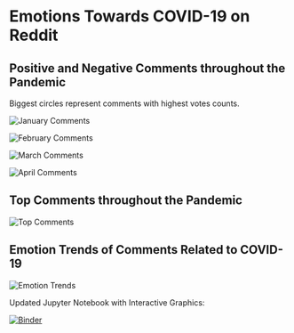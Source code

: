 # Emotions Towards COVID-19 on Reddit

## Positive and Negative Comments throughout the Pandemic
Biggest circles represent comments with highest votes counts.

![January Comments](https://github.com/manuelbenedicto/COVID-19-Reddit-Comments-Sentiment-Analysis/blob/master/january_comments.png)

![February Comments](https://github.com/manuelbenedicto/COVID-19-Reddit-Comments-Sentiment-Analysis/blob/master/february_comments.png)

![March Comments](https://github.com/manuelbenedicto/COVID-19-Reddit-Comments-Sentiment-Analysis/blob/master/march_comments.png)

![April Comments](https://github.com/manuelbenedicto/COVID-19-Reddit-Comments-Sentiment-Analysis/blob/master/april_comments.png)

## Top Comments throughout the Pandemic

![Top Comments](https://github.com/manuelbenedicto/COVID-19-Reddit-Comments-Sentiment-Analysis/blob/master/top_comments.png)

## Emotion Trends of Comments Related to COVID-19

![Emotion Trends](https://github.com/manuelbenedicto/COVID-19-Reddit-Comments-Sentiment-Analysis/blob/master/emotion_trends.png)

Updated Jupyter Notebook with Interactive Graphics:

[![Binder](https://mybinder.org/badge_logo.svg)](https://mybinder.org/v2/gh/manuelbenedicto/COVID-19-Reddit-Comments-Sentiment-Analysis/master)
